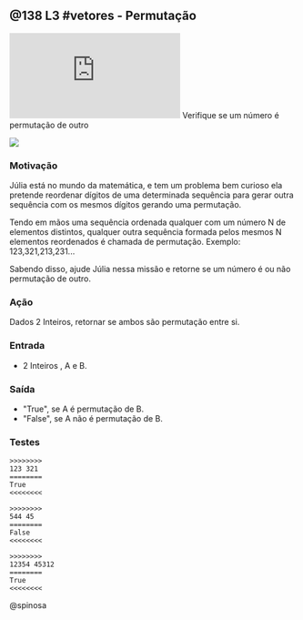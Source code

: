## @138 L3 #vetores - Permutação
![](https://raw.githubusercontent.com/qxcodefup/moodle/master/base/138/solver.c)
Verifique se um número é permutação de outro

![](https://raw.githubusercontent.com/qxcodefup/moodle/master/base/138/capa.png)

### Motivação


Júlia está no mundo da matemática, e tem um problema bem curioso ela
pretende reordenar dígitos de uma determinada sequência para gerar outra
sequência com os mesmos dígitos gerando uma permutação.

Tendo em mãos
uma sequência ordenada qualquer com um número N de elementos distintos,
qualquer outra sequência formada pelos mesmos N elementos reordenados é
chamada de permutação. Exemplo: 123,321,213,231... 

Sabendo disso, ajude Júlia nessa missão e retorne se um número é ou não permutação de outro.

### Ação


Dados 2 Inteiros, retornar se ambos são permutação entre si.

### Entrada

-   2 Inteiros , A e B.

### Saída

-   "True", se A é permutação de B.
-   "False", se A não é permutação de B.


### Testes
```
>>>>>>>>
123 321
========
True
<<<<<<<<

>>>>>>>>
544 45
========
False
<<<<<<<<

>>>>>>>>
12354 45312
========
True
<<<<<<<<
```

@spinosa